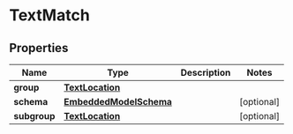 
# TextMatch

## Properties
Name | Type | Description | Notes
------------ | ------------- | ------------- | -------------
**group** | [**TextLocation**](TextLocation) |  | 
**schema** | [**EmbeddedModelSchema**](EmbeddedModelSchema) |  |  [optional]
**subgroup** | [**TextLocation**](TextLocation) |  |  [optional]



